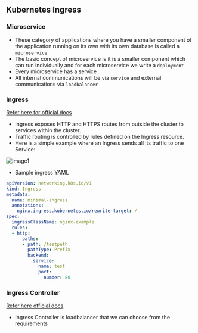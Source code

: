 Kubernetes Ingress
-------------------

### Microservice
 
* These category of applications where you have a smaller component of the application running on its own with its own database is called a `microservice`
* The basic concept of microservice is it is a smaller component which can run individually and for each microservice we write a `deployment`
* Every microservice has a service 
* All internal communications will be via `service` and external communications via `loadbalancer`

### Ingress

[Refer here for official docs](https://kubernetes.io/docs/concepts/services-networking/ingress/)

* Ingress exposes HTTP and HTTPS routes from outside the cluster to services within the cluster. 
* Traffic routing is controlled by rules defined on the Ingress resource.
* Here is a simple example where an Ingress sends all its traffic to one Service:

![image1](https://github.com/Nikhita-A/Learning-Journey/assets/148535211/83c84ff1-bd16-44c0-a541-0cb1d2791252)

* Sample ingress YAML

```yaml
apiVersion: networking.k8s.io/v1
kind: Ingress
metadata:
  name: minimal-ingress
  annotations:
    nginx.ingress.kubernetes.io/rewrite-target: /
spec:
  ingressClassName: nginx-example
  rules:
  - http:
      paths:
      - path: /testpath
        pathType: Prefix
        backend:
          service:
            name: test
            port:
              number: 80
```

### Ingress Controller

[Refer here official docs](https://kubernetes.io/docs/concepts/services-networking/ingress-controllers/)

* Ingress Controller is loadbalancer that we can choose from the requirements
